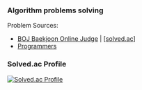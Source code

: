 ### Algorithm problems solving

Problem Sources:  
- [BOJ Baekjoon Online Judge](https://www.acmicpc.net/) | [[solved.ac](https://solved.ac/profile/suminig)]
- [Programmers](https://programmers.co.kr/)

### Solved.ac Profile
[![Solved.ac Profile](http://mazassumnida.wtf/api/v2/generate_badge?boj=suminig)](https://solved.ac/suminig)





